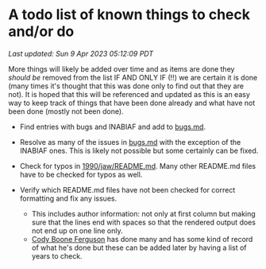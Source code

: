 # A todo list of known things to check and/or do
*Last updated: Sun  9 Apr 2023 05:12:09 PDT*

More things will likely be added over time and as items are done they _should
be_ removed from the list IF AND ONLY IF (!!) we are certain it is done (many
times it's thought that this was done only to find out that they are not). It is
hoped that this will be referenced and updated as this is an easy way to keep
track of things that have been done already and what have not been done (mostly
not been done).

- Find entries with bugs and INABIAF and add to [bugs.md](/bugs.md).
- Resolve as many of the issues in [bugs.md](/bugs.md) with the exception of the
INABIAF ones. This is likely not possible but some certainly can be fixed.
- Check for typos in [1990/jaw/README.md](/1990/jaw/README.md). Many other
README.md files have to be checked for typos as well.
- Verify which README.md files have not been checked for correct formatting and
fix any issues.

    * This includes author information: not only at first column but making sure
    that the lines end with spaces so that the rendered output does not end up
    on one line only.
    * [Cody Boone Ferguson](/winners.html#Cody_Boone_Ferguson) has done many and
    has some kind of record of what he's done but these can be added later by
    having a list of years to check.
